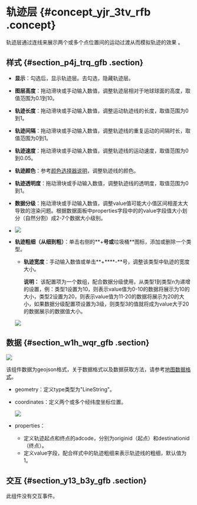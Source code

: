 # 轨迹层 {#concept_yjr_3tv_rfb .concept}

轨迹层通过连线来展示两个或多个点位置间的运动过渡从而模拟轨迹的效果 。

## 样式 {#section_p4j_trq_gfb .section}

-   **显示**：勾选后，显示轨迹层。去勾选，隐藏轨迹层。
-   **图层高度**：拖动滑块或手动输入数值，调整轨迹层相对于地球球面的高度，取值范围为0.1到10。
-   **轨迹长度**：拖动滑块或手动输入数值，调整运动轨迹线的长度，取值范围为0到1。
-   **轨迹间隔**：拖动滑块或手动输入数值，调整轨迹线的重复运动的间隔时长，取值范围为0到1。
-   **轨迹速度**：拖动滑块或手动输入数值，调整轨迹线的运动速度，取值范围为0到0.05。
-   **轨迹颜色**：参考[颜色选择器说明](cn.zh-CN/用户指南/管理组件/设置组件样式/配置项说明.md#section_kdw_vj4_t2b)，调整轨迹线的颜色。
-   **轨迹透明度**：拖动滑块或手动输入数值，调整轨迹线的透明度，取值范围为0到1。
-   **数据分级**：拖动滑块或手动输入数值，调整value值可能大小值区间相差太大导致的渲染问题。根据数据面板中properties字段中的的value字段值大小划分（自然分割）成2-7个数据大小级别。
-   ![](http://static-aliyun-doc.oss-cn-hangzhou.aliyuncs.com/assets/img/41692/154356146221673_zh-CN.png)

-   **轨迹粗细（从细到粗）**：单击右侧的**+**号或**垃圾桶**图标，添加或删除一个类型。

    -   **轨迹宽度**：手动输入数值或单击**+****-**号，调整该类型中轨迹的宽度大小。

        **说明：** 该配置项为一个数组，配合数据分级使用，从类型1到类型n为递增的设置，例：类型1设置为10，则表示value值为0-10的数据将展示为10的大小，类型2设置为20，则表示value值为11-20的数据将展示为20的大小，如果数据分级配置项设置为3级，则类型3的值就将成为value大于20的数据展示的数据值大小。

    ![](http://static-aliyun-doc.oss-cn-hangzhou.aliyuncs.com/assets/img/41692/154356146221692_zh-CN.png)


## 数据 {#section_w1h_wqr_gfb .section}

![](http://static-aliyun-doc.oss-cn-hangzhou.aliyuncs.com/assets/img/41692/154356146221693_zh-CN.png)

该组件数据为geojson格式，关于数据格式以及数据获取方法，请参考[地图数据格式](cn.zh-CN/用户指南/组件指南/基础平面地图组件/地图数据格式.md#)。

-   geometry：定义type类型为"LineString"。
-   coordinates：定义两个或多个经纬度坐标位置。

    ![](http://static-aliyun-doc.oss-cn-hangzhou.aliyuncs.com/assets/img/41692/154356146225270_zh-CN.png)

-   properties：
    -   定义轨迹起点和终点的adcode，分别为originid（起点）和destinationid（终点）。
    -   定义value字段，配合样式中的轨迹粗细来表示轨迹线的粗细，默认值为1。

## 交互 {#section_y13_b3y_gfb .section}

此组件没有交互事件。

